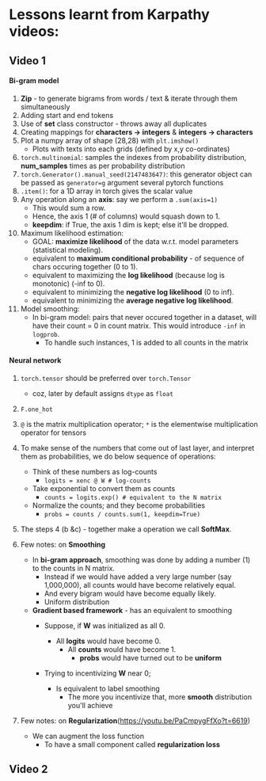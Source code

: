 # Lessons learnt from Karpathy videos:

## Video 1
#### Bi-gram model
1. **Zip** - to generate bigrams from words / text & iterate through them simultaneously
2. Adding start and end tokens
3. Use of **set** class constructor - throws away all duplicates
4. Creating mappings for **characters -> integers** & **integers -> characters**
5. Plot a numpy array of shape (28,28) with ```plt.imshow()```
	- Plots with texts into each grids (defined by x,y co-ordinates)
6. ```torch.multinomial```: samples the indexes from probability distribution, __num_samples__ times as per probability distribution
7. ```torch.Generator().manual_seed(2147483647)```: this generator object can be passed as ```generator=g``` argument several pytorch functions
8. ```.item()```: for a 1D array in torch gives the scalar value
9. Any operation along an **axis**: say we perform a ```.sum(axis=1)```
	- This would sum a row.
	- Hence, the axis 1 (# of columns) would squash down to 1.
	- **keepdim**: if True, the axis 1 dim is kept; else it'll be dropped.
10. Maximum likelihood estimation:
	- GOAL: __maximize likelihood__ of the data w.r.t. model parameters (statistical modeling).
	- equivalent to __maximum conditional probability__ - of sequence of chars occuring together (0 to 1).
	- equivalent to maximizing the __log likelihood__ (because log is monotonic) (-inf to 0).
	- equivalent to minimizing the __negative log likelihood__ (0 to inf).
	- equivalent to minimizing the __average negative log likelihood__.
11. Model smoothing:
	- In bi-gram model: pairs that never occured together in a dataset, will have their count = 0 in count matrix. This would introduce ```-inf``` in ```logprob```.
		- To handle such instances, 1 is added to all counts in the matrix

#### Neural network
1. ```torch.tensor``` should be preferred over ```torch.Tensor```
	- coz, later by default assigns ```dtype``` as ```float```
2. ```F.one_hot```
3. ```@``` is the matrix multiplication operator; ```*``` is the elementwise multiplication operator for tensors
4. To make sense of the numbers that come out of last layer, and interpret them as probabilities, we do below sequence of operations:
	- Think of these numbers as log-counts
		- ```logits = xenc @ W # log-counts```
	- Take exponential to convert them as counts
		- ```counts = logits.exp() # equivalent to the N matrix```
	- Normalize the counts; and they become probabilities
		- ```probs = counts / counts.sum(1, keepdim=True)```
5. The steps 4 (b &c) - together make a operation we call **SoftMax**.

6. Few notes: on **Smoothing**
	- In __bi-gram approach__, smoothing was done by adding a number (1) to the counts in N matrix.
		- Instead if we would have added a very large number (say 1,000,000), all counts would have become relatively equal.
		- And every bigram would have become equally likely.
		- Uniform distribution
	- __Gradient based framework__ - has an equivalent to smoothing
		- Suppose, if **W** was initialized as all 0.
			- All **logits** would have become 0.
				- All **counts** would have become 1.
					- **probs** would have turned out to be **uniform**

		- Trying to incentivizing **W** near 0;
			- Is equivalent to label smoothing
				- The more you incentivize that, more **smooth** distribution you'll achieve

7. Few notes: on **Regularization**(https://youtu.be/PaCmpygFfXo?t=6619)
	- We can augment the loss function
		- To have a small component called **regularization loss**

## Video 2